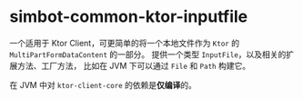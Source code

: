# simbot-common-ktor-inputfile

一个适用于 Ktor Client，可更简单的将一个本地文件作为 `Ktor` 的 `MultiPartFormDataContent` 的一部分。
提供一个类型 `InputFile`，以及相关的扩展方法、工厂方法，
比如在 JVM 下可以通过 `File` 和 `Path` 构建它。

在 JVM 中对 `ktor-client-core` 的依赖是**仅编译**的。
